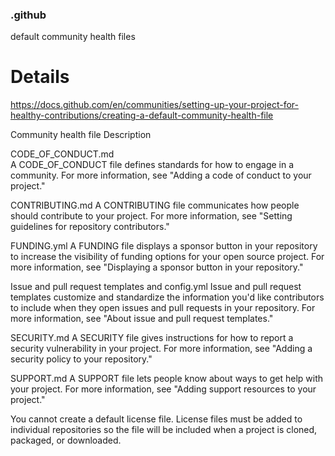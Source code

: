 ### .github
default community health files


# Details
https://docs.github.com/en/communities/setting-up-your-project-for-healthy-contributions/creating-a-default-community-health-file



Community health file	Description

CODE_OF_CONDUCT.md	
A CODE_OF_CONDUCT file defines standards for how to engage in a community. For more information, see "Adding a code of conduct to your project."

CONTRIBUTING.md	A CONTRIBUTING file communicates how people should contribute to your project. For more information, see "Setting guidelines for repository contributors."

FUNDING.yml	
A FUNDING file displays a sponsor button in your repository to increase the visibility of funding options for your open source project. For more information, see "Displaying a sponsor button in your repository."

Issue and pull request templates and config.yml	
Issue and pull request templates customize and standardize the information you'd like contributors to include when they open issues and pull requests in your repository. For more information, see "About issue and pull request templates."

SECURITY.md	A SECURITY file gives instructions for how to report a security vulnerability in your project. For more information, see "Adding a security policy to your repository."

SUPPORT.md	A SUPPORT file lets people know about ways to get help with your project. For more information, see "Adding support resources to your project."


You cannot create a default license file. License files must be added to individual repositories so the file will be included when a project is cloned, packaged, or downloaded.
